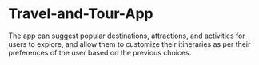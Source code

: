 # Travel-and-Tour-App
 The app can suggest popular destinations, attractions, and activities for users to explore, and allow them to customize their itineraries as per their preferences of the user based on the previous choices.
